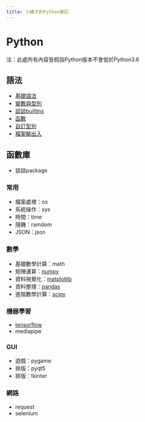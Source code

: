 ```yaml
---
title: 小橘子的Python筆記
---
```

# Python
注：此處所有內容皆假設Python版本不會低於Python3.6
## 語法
- [基礎語法](basic)
- [變數與型別](variable)
- [談談builtins](builtins)
- [函數](function)
- [自訂型別](class)
- [檔案輸出入](io)

## 函數庫
- 談談package

### 常用
- 檔案處裡：os
- 系統操作：sys
- 時間：time
- 隨機：ramdom
- JSON：json

### 數學
- 基礎數學計算：math
- 矩陣運算：[numpy](numpy)
- 資料視覺化：[matplotlib](matplotlib)
- 資料整理：[pandas](pandas)
- 進階數學計算：[scipy](scipy)

### 機器學習
- [tensorflow](tensorflow/)
- mediapipe

### GUI
- 遊戲：pygame
- 排版：pyqt5
- 排版：tkinter

### 網路
- request
- selenium